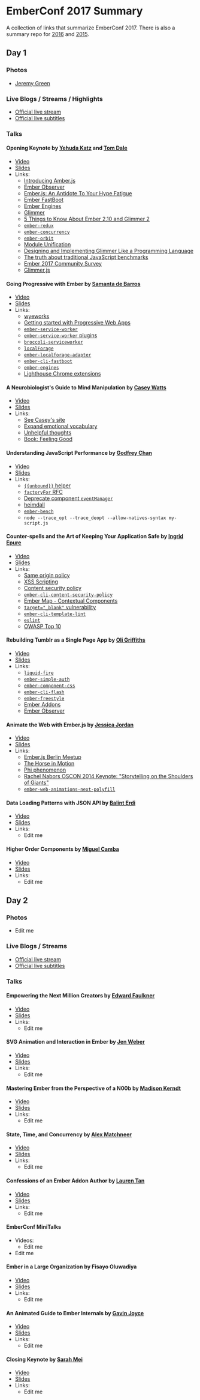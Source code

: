 # EmberConf 2017 Summary

A collection of links that summarize EmberConf 2017. There is also a summary repo for [2016](https://github.com/poteto/emberconf-2016) and [2015](https://github.com/poteto/emberconf-2015).

## Day 1

### Photos
- [Jeremy Green](http://viewer.cloudhdr.com/galleries/c2ebf35a-13d9-11e7-b31c-625ea59da93d/gallery-members)

### Live Blogs / Streams / Highlights

- [Official live stream](http://confreaks.tv/live_events/emberconf2017)
- [Official live subtitles](https://www.streamtext.net/player?event=Tilde)

### Talks

#### Opening Keynote by [Yehuda Katz](https://twitter.com/wycats) and [Tom Dale](https://twitter.com/tomdale)

- [Video](/)
- [Slides](/)
- Links:
  - [Introducing Amber.js](http://yehudakatz.com/2011/12/08/announcing-amber-js)
  - [Ember Observer](https://emberobserver.com)
  - [Ember.js: An Antidote To Your Hype Fatigue](http://brewhouse.io/blog/2015/05/13/emberjs-an-antidote-to-your-hype-fatigue.html)
  - [Ember FastBoot](https://ember-fastboot.com)
  - [Ember Engines](http://ember-engines.com)
  - [Glimmer](https://github.com/tildeio/glimmer)
  - [5 Things to Know About Ember 2.10 and Glimmer 2](https://madhatted.com/2016/11/30/5-things-to-know-about-ember-2-10-and-glimmer-2)
  - [`ember-redux`](http://www.ember-redux.com)
  - [`ember-concurrency`](http://ember-concurrency.com/#/docs)
  - [`ember-orbit`](https://github.com/orbitjs/ember-orbit)
  - [Module Unification](https://github.com/emberjs/rfcs/pull/143)
  - [Designing and Implementing Glimmer Like a Programming Language](https://thefeedbackloop.xyz/designing-and-implementing-glimmer-like-a-programming-language)
  - [The truth about traditional JavaScript benchmarks](http://benediktmeurer.de/2016/12/16/the-truth-about-traditional-javascript-benchmarks)
  - [Ember 2017 Community Survey](https://emberjs.com/ember-community-survey-2017)
  - [Glimmer.js](https://glimmerjs.com)

#### Going Progressive with Ember by [Samanta de Barros](https://github.com/sdebarros)

- [Video](/)
- [Slides](/)
- Links:
  - [wyeworks](https://wyeworks.com)
  - [Getting started with Progressive Web Apps](https://addyosmani.com/blog/getting-started-with-progressive-web-apps)
  - [`ember-service-worker`](http://ember-service-worker.com)
  - [`ember-service-worker` plugins](http://ember-service-worker.com/plugins.html)
  - [`broccoli-serviceworker`](https://github.com/jkleinsc/broccoli-serviceworker)
  - [`localForage`](https://github.com/localForage/localForage)
  - [`ember-localforage-adapter`](https://github.com/genkgo/ember-localforage-adapter)
  - [`ember-cli-fastboot`](https://github.com/ember-fastboot/ember-cli-fastboot)
  - [`ember-engines`](http://ember-engines.com)
  - [Lighthouse Chrome extensions](https://developers.google.com/web/tools/lighthouse)

#### A Neurobiologist's Guide to Mind Manipulation by [Casey Watts](https://twitter.com/kyloma)

- [Video](/)
- [Slides](https://www.slideshare.net/CaseyWatts/neurobiologists-guide-to-mind-manipulation-08)
- Links:
  - [See Casey's site](http://www.caseywatts.com/mindmanipulation)
  - [Expand emotional vocabulary](http://tomdrummond.com/leading-and-caring-for-children/emotion-vocabulary)
  - [Unhelpful thoughts](https://s-media-cache-ak0.pinimg.com/originals/cd/ab/af/cdabaf05001f1cef87a4072691bb3e39.png)
  - [Book: Feeling Good](https://www.amazon.com/Feeling-Good-New-Mood-Therapy/dp/0380810336)

#### Understanding JavaScript Performance by [Godfrey Chan](https://twitter.com/chancancode)

- [Video](/)
- [Slides](/)
- Links:
  - [`{{unbound}}` helper](https://emberjs.com/api/classes/Ember.Templates.helpers.html#method_unbound)
  - [`factoryFor` RFC](https://github.com/emberjs/rfcs/pull/150)
  - [Deprecate component `eventManager`](https://github.com/emberjs/rfcs/pull/194)
  - [heimdall](https://github.com/heimdalljs/heimdalljs-lib)
  - [`ember-bench`](https://github.com/chancancode/ember-bench)
  - `node --trace_opt --trace_deopt --allow-natives-syntax my-script.js`

#### Counter-spells and the Art of Keeping Your Application Safe by [Ingrid Epure](https://twitter.com/ingridepure)

- [Video](/)
- [Slides](/)
- Links:
  - [Same origin policy](https://www.w3.org/Security/wiki/Same_Origin_Policy)
  - [XSS Scripting](https://en.wikipedia.org/wiki/Cross-site_scripting)
  - [Content security policy](https://developers.google.com/web/fundamentals/security/csp/)
  - [`ember-cli-content-security-policy`](https://github.com/rwjblue/ember-cli-content-security-policy)
  - [Ember Map - Contextual Components](https://embermap.com/topics/contextual-components)
  - [`target="_blank"` vulnerability](https://www.jitbit.com/alexblog/256-targetblank---the-most-underestimated-vulnerability-ever/)
  - [`ember-cli-template-lint`](https://github.com/rwjblue/ember-cli-template-lint)
  - [`eslint`](http://eslint.org)
  - [OWASP Top 10](https://www.owasp.org/index.php/Category:OWASP_Top_Ten_Project)

#### Rebuilding Tumblr as a Single Page App by [Oli Griffiths](https://twitter.com/Oligriffiths)

- [Video](/)
- [Slides](/)
- Links:
  - [`liquid-fire`](https://github.com/ember-animation/liquid-fire)
  - [`ember-simple-auth`](https://github.com/simplabs/ember-simple-auth)
  - [`ember-component-css`](https://github.com/ebryn/ember-component-css)
  - [`ember-cli-flash`](https://github.com/poteto/ember-cli-flash)
  - [`ember-freestyle`](https://github.com/chrislopresto/ember-freestyle)
  - [Ember Addons](https://www.emberaddons.com)
  - [Ember Observer](https://emberobserver.com)

#### Animate the Web with Ember.js by [Jessica Jordan](https://twitter.com/jjordan_dev)

- [Video](/)
- [Slides](/)
- Links:
  - [Ember.js Berlin Meetup](https://www.meetup.com/Ember-js-Berlin)
  - [The Horse in Motion](http://100photos.time.com/photos/eadweard-muybridge-horse-in-motion)
  - [Phi phenomenon](https://en.wikipedia.org/wiki/Phi_phenomenon)
  - [Rachel Nabors OSCON 2014 Keynote: "Storytelling on the Shoulders of Giants"](https://www.youtube.com/watch?v=Q9CB7EiU9xg)
  - [`ember-web-animations-next-polyfill`](https://github.com/BrianSipple/ember-web-animations-next-polyfill)

#### Data Loading Patterns with JSON API by [Balint Erdi](https://twitter.com/baaz)

- [Video](/)
- [Slides](/)
- Links:
  - Edit me

#### Higher Order Components by [Miguel Camba](https://twitter.com/miguelcamba)

- [Video](/)
- [Slides](/)
- Links:
  - Edit me

## Day 2

### Photos

- Edit me

### Live Blogs / Streams

- [Official live stream](http://confreaks.tv/live_events/emberconf2017)
- [Official live subtitles](https://www.streamtext.net/player?event=Tilde)

### Talks

#### Empowering the Next Million Creators by [Edward Faulkner](https://twitter.com/eaf4)

- [Video](/)
- [Slides](/)
- Links:
  - Edit me

#### SVG Animation and Interaction in Ember by [Jen Weber](https://twitter.com/jwwweber)

- [Video](/)
- [Slides](/)
- Links:
  - Edit me

#### Mastering Ember from the Perspective of a N00b by [Madison Kerndt](https://twitter.com/mkerndt)

- [Video](/)
- [Slides](/)
- Links:
  - Edit me

#### State, Time, and Concurrency by [Alex Matchneer](https://twitter.com/machty)

- [Video](/)
- [Slides](/)
- Links:
  - Edit me

#### Confessions of an Ember Addon Author by [Lauren Tan](https://twitter.com/sugarpirate_)

- [Video](/)
- [Slides](/)
- Links:
  - Edit me

#### EmberConf MiniTalks

- Videos:
  - Edit me
- Edit me

#### Ember in a Large Organization by Fisayo Oluwadiya

- [Video](/)
- [Slides](/)
- Links:
  - Edit me

#### An Animated Guide to Ember Internals by [Gavin Joyce](https://twitter.com/gavinjoyce)

- [Video](/)
- [Slides](/)
- Links:
  - Edit me

#### Closing Keynote by [Sarah Mei](https://twitter.com/sarahmei)

- [Video](/)
- [Slides](/)
- Links:
  - Edit me

